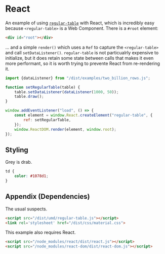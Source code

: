 # React 

An example of using [`regular-table`](https://github.com/jpmorganchase/regular-table)
with React, which is incredibly easy because `<regular-table>` is a Web
Component.  There is a `#root` element:

```html
<div id="root"></div>
```

... and a simple `render()` which uses a `Ref` to capture the `<regular-table>`
and call `setDataListener()`.  `regular-table` is not particualrly expensive to
initialize, but it does retain some state between calls that makes it even more
performant, so it is worth trying to prevente React from re-rendering it.

```javascript
import {dataListener} from "/dist/examples/two_billion_rows.js";

function setRegularTable(table) {
    table.setDataListener(dataListener(1000, 50));
    table.draw();
}

window.addEventListener("load", () => {
    const element = window.React.createElement("regular-table", {
        ref: setRegularTable,
    });
    window.ReactDOM.render(element, window.root);
});
```

## Styling

Grey is drab.

```css
td {
    color: #1078d1;
}
```

## Appendix (Dependencies)

The usual suspects.

```html
<script src="/dist/umd/regular-table.js"></script>
<link rel='stylesheet' href="/dist/css/material.css">
```

This example also requires React.

```html
<script src="/node_modules/react/dist/react.js"></script>
<script src="/node_modules/react-dom/dist/react-dom.js"></script>
```
